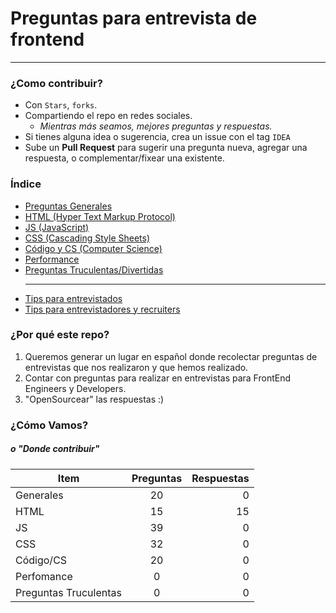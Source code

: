 # Preguntas para entrevista de frontend

----
### ¿Como contribuir?
- Con `Stars`, `forks`.
- Compartiendo el repo en redes sociales.
  - *Mientras más seamos, mejores preguntas y respuestas.*
- Si tienes alguna idea o sugerencia, crea un issue con el tag `IDEA`
- Sube un **Pull Request** para sugerir una pregunta nueva, agregar una respuesta, o complementar/fixear una existente.


### Índice
- [Preguntas Generales](./generales)
- [HTML (Hyper Text Markup Protocol)](./html)
- [JS (JavaScript)](./js)
- [CSS (Cascading Style Sheets)](./css)
- [Código y CS (Computer Science)](./cs)
- [Performance]('./performance')
- [Preguntas Truculentas/Divertidas]('./tricky')
  - ---
- [Tips para entrevistados]('./tips_interviewees')
- [Tips para entrevistadores y recruiters]('./tips_interviewers_and_recruiters')


### ¿Por qué este repo?
1. Queremos generar un lugar en español donde recolectar preguntas de entrevistas que nos realizaron y que hemos realizado.
1. Contar con preguntas para realizar en entrevistas para FrontEnd Engineers y Developers.
1. "OpenSourcear" las respuestas :)



### ¿Cómo Vamos?
##### *o "Donde contribuir"*

Item                  | Preguntas | Respuestas
--------------------- | :-------: | ---------:
Generales             |    20     |          0
HTML                  |    15     |         15
JS                    |    39     |          0
CSS                   |    32     |          0
Código/CS             |    20     |          0
Perfomance            |    0      |          0
Preguntas Truculentas |    0      |          0
